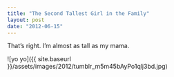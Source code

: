 ```yaml
---
title: "The Second Tallest Girl in the Family"
layout: post
date: "2012-06-15"
---
```


That’s right. I’m almost as tall as my mama.

![yo yo]({{ site.baseurl }}/assets/images/2012/tumblr_m5m45bAyPo1qlj3bd.jpg)
